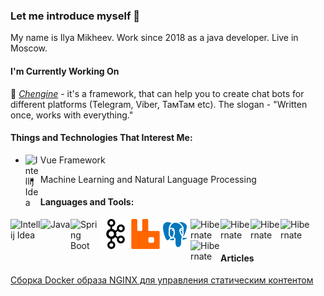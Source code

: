 ### Let me introduce myself 👋

My name is Ilya Mikheev. Work since 2018 as a java developer. Live in Moscow.

#### I'm Currently Working On

🤖 [*Chengine*](https://github.com/mikheevshow/chengine) - it's a framework, that can help you to create chat bots for different platforms (Telegram, Viber, ТамТам etc). The slogan - "Written once, works with everything."

#### Things and Technologies That Interest Me:

- Vue Framework <img align="left" alt="Intellij Idea" width="24px" src="https://cdn4.iconfinder.com/data/icons/logos-brands-5/24/vue-dot-js-256.png"/>

- Machine Learning and Natural Language Processing

#### Languages and Tools:

[<img align="left" alt="Intellij Idea" width="48px" src="https://img.icons8.com/color/48/000000/intellij-idea.png"/>][jetbrains]
[<img align="left" alt="Java" width="48px" src="https://img.icons8.com/color/48/000000/java-coffee-cup-logo.png"/>][openjdk]
[<img align="left" alt="Spring Boot" width="48px" src="https://img.icons8.com/color/48/000000/spring-logo.png"/>][springboot]
[<img align="left" alt="Apache Kafka" width="48px" src="https://raw.githubusercontent.com/mikheevshow/mikheevshow/master/kafka.png"/>][kafka]
[<img align="left" alt="RabbitMQ" width="48px" src="https://raw.githubusercontent.com/mikheevshow/mikheevshow/master/rabbitmq.png"/>][rabbitmq]
[<img align="left" alt="PostgreSQL" width="48px" src="https://raw.githubusercontent.com/mikheevshow/mikheevshow/master/icons8-postgresql-48.png"/>][postgresql]
[<img align="left" alt="Hibernate" width="48px" src="https://icon-library.com/images/hibernate-icon/hibernate-icon-0.jpg" />][hibernate]
[<img align="left" alt="Hibernate" width="48px" src="https://cdn4.iconfinder.com/data/icons/redis-2/1451/Untitled-2-512.png" />][redis]
[<img align="left" alt="Hibernate" width="48px" src="https://img.icons8.com/color/2x/elasticsearch.png"/>][es]
[<img align="left" alt="Hibernate" width="48px" src="https://img.icons8.com/color/72/docker.png"/>][docker]
[<img align="left" alt="Hibernate" width="48px" src="https://img.icons8.com/color/72/kubernetes.png"/>][k8s]

</br>
</br>

#### Articles

[Сборка Docker образа NGINX для управления статическим контентом](https://github.com/mikheevshow/articles/blob/master/docker/NGINX_AS_STATIC_SERVER.MD)

</br>
</br>

[jetbrains]: https://www.jetbrains.com/ru-ru/idea/
[openjdk]: https://jdk.java.net/
[springboot]: https://spring.io/projects/spring-boot
[kafka]: https://kafka.apache.org/
[rabbitmq]: https://www.rabbitmq.com/
[postgresql]: https://www.postgresql.org/
[hibernate]: https://hibernate.org/
[es]: https://www.elastic.co/brand
[docker]: https://www.docker.com/
[k8s]: https://kubernetes.io/ru/
[redis]: https://redis.io/





<!--
**mikheevshow/mikheevshow** is a ✨ _special_ ✨ repository because its `README.md` (this file) appears on your GitHub profile.

Here are some ideas to get you started:

- 🔭 I’m currently working on ...
- 🌱 I’m currently learning ...
- 👯 I’m looking to collaborate on ...
- 🤔 I’m looking for help with ...
- 💬 Ask me about ...
- 📫 How to reach me: ...
- 😄 Pronouns: ...
- ⚡ Fun fact: ...
-->
